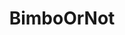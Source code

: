 ---
title: BimboOrNot
crosslinks:
- livven
- BarelyContained
- CandyCovered
- pornID
- BustyPetite
- BrittanyaRazavi
---